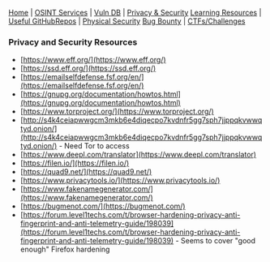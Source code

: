 [Home](index.md) | [OSINT Services](osint-services.md) | [Vuln DB](vuln-db.md) | [Privacy & Security](privacy-security.md)
[Learning Resources](learning-resources.md) | [Useful GitHubRepos](useful-github-repos.md) | [Physical Security](physical-security.md)
[Bug Bounty](bug-bounty.md) | [CTFs/Challenges](ctfs-challenges.md)

### Privacy and Security Resources
* [https://www.eff.org/](https://www.eff.org/)
* [https://ssd.eff.org/](https://ssd.eff.org/)
* [https://emailselfdefense.fsf.org/en/](https://emailselfdefense.fsf.org/en/)
* [https://gnupg.org/documentation/howtos.html](https://gnupg.org/documentation/howtos.html)
* [https://www.torproject.org/](https://www.torproject.org/)
* [http://s4k4ceiapwwgcm3mkb6e4diqecpo7kvdnfr5gg7sph7jjppqkvwwqtyd.onion/](http://s4k4ceiapwwgcm3mkb6e4diqecpo7kvdnfr5gg7sph7jjppqkvwwqtyd.onion/) - Need Tor to access
* [https://www.deepl.com/translator](https://www.deepl.com/translator)
* [https://filen.io/](https://filen.io/)
* [https://quad9.net/](https://quad9.net/)
* [https://www.privacytools.io/](https://www.privacytools.io/)
* [https://www.fakenamegenerator.com/](https://www.fakenamegenerator.com/)
* [https://bugmenot.com/](https://bugmenot.com/)
* [https://forum.level1techs.com/t/browser-hardening-privacy-anti-fingerprint-and-anti-telemetry-guide/198039](https://forum.level1techs.com/t/browser-hardening-privacy-anti-fingerprint-and-anti-telemetry-guide/198039) - Seems to cover "good enough" Firefox hardening
